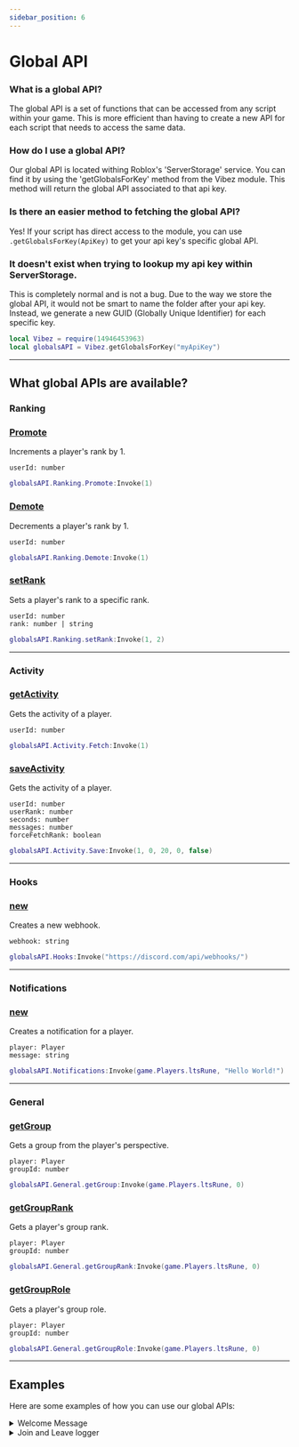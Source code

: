 ```yaml
---
sidebar_position: 6
---
```


# Global API

### What is a global API?
The global API is a set of functions that can be accessed from any script within your game. This is more efficient than having to create a new API for each script that needs to access the same data.

### How do I use a global API?
Our global API is located withing Roblox's 'ServerStorage' service. You can find it by using the 'getGlobalsForKey' method from the Vibez module. This method will return the global API associated to that api key.

### Is there an easier method to fetching the global API?
Yes! If your script has direct access to the module, you can use `.getGlobalsForKey(ApiKey)` to get your api key's specific global API.

### It doesn't exist when trying to lookup my api key within ServerStorage.
This is completely normal and is not a bug. Due to the way we store the global API, it would not be smart to name the folder after your api key. Instead, we generate a new GUID (Globally Unique Identifier) for each specific key.

```lua
local Vibez = require(14946453963)
local globalsAPI = Vibez.getGlobalsForKey("myApiKey")
```

---

## What global APIs are available?

### Ranking
<a href="#ranking/promote"><h3>Promote</h3></a>
Increments a player's rank by 1.

`userId: number`

```lua title="ServerScriptService/ExampleScript.server.lua"
globalsAPI.Ranking.Promote:Invoke(1)
```

<a href="#ranking/demote"><h3>Demote</h3></a>
Decrements a player's rank by 1.

`userId: number`

```lua
globalsAPI.Ranking.Demote:Invoke(1)
```

<a href="#ranking/setrank"><h3>setRank</h3></a>
Sets a player's rank to a specific rank.

`userId: number` <br />
`rank: number | string`

```lua
globalsAPI.Ranking.setRank:Invoke(1, 2)
```

---

### Activity
<a href="#activity/get"><h3>getActivity</h3></a>
Gets the activity of a player.

`userId: number`

```lua
globalsAPI.Activity.Fetch:Invoke(1)
```

<a href="#activity/save"><h3>saveActivity</h3></a>
Gets the activity of a player.

`userId: number` <br />
`userRank: number` <br />
`seconds: number` <br />
`messages: number` <br />
`forceFetchRank: boolean`

```lua
globalsAPI.Activity.Save:Invoke(1, 0, 20, 0, false)
```

---

### Hooks
<a href="#hooks/new"><h3>new</h3></a>
Creates a new webhook.

`webhook: string`

```lua
globalsAPI.Hooks:Invoke("https://discord.com/api/webhooks/")
```

---

### Notifications
<a href="#notifications/new"><h3>new</h3></a>
Creates a notification for a player.

`player: Player` <br />
`message: string`

```lua
globalsAPI.Notifications:Invoke(game.Players.ltsRune, "Hello World!")
```

---

### General
<a href="#general/getgroup"><h3>getGroup</h3></a>
Gets a group from the player's perspective.

`player: Player` <br />
`groupId: number`

```lua
globalsAPI.General.getGroup:Invoke(game.Players.ltsRune, 0)
```

<a href="#general/getgrouprank"><h3>getGroupRank</h3></a>
Gets a player's group rank.

`player: Player` <br />
`groupId: number`

```lua
globalsAPI.General.getGroupRank:Invoke(game.Players.ltsRune, 0)
```

<a href="#general/getgrouprole"><h3>getGroupRole</h3></a>
Gets a player's group role.

`player: Player` <br />
`groupId: number`

```lua
globalsAPI.General.getGroupRole:Invoke(game.Players.ltsRune, 0)
```

---

## Examples
Here are some examples of how you can use our global APIs:

<details>
<summary>Welcome Message</summary>
<br />

```lua title="ServerScriptService/Welcome_Message.lua"
local function onPlayerAdded(Player: Player)
    local vibezGlobal = _G["VibezApi"]

    while vibezGlobal == nil do
        vibezGlobal = _G["VibezApi"]
        task.wait(.25)
    end

    vibezGlobal.Notifications.new:Invoke(Player, "Welcome to the game!")
end

game:GetService("Players").PlayerAdded:Connect(onPlayerAdded)
```

</details>

<details>
<summary>Join and Leave logger</summary>
<br />

```lua title="ServerScriptService/Join_Logger_And_Leave_Logger.lua"
local Players = game:GetService("Players")

local function onPlayerAdded(Player: Player)
    local vibezGlobal = _G["VibezApi"]

    while vibezGlobal == nil do
        vibezGlobal = _G["VibezApi"]
        task.wait(.25)
    end

    local webHook = vibezGlobal.Hooks.new:Invoke("https://discord.com/api/webhooks/")
    webHook
        :setContent(
            string.format(
                "[**%s**](<https://www.roblox.com/users/%d/profile>) has joined the game!",
                Player.Name,
                Player.UserId
            )
        )
        :Send()
end

local function onPlayerLeft(Player: Player)
    local vibezGlobal = _G["VibezApi"]

    while vibezGlobal == nil do
        vibezGlobal = _G["VibezApi"]
        task.wait(.25)
    end

    local webHook = vibezGlobal.Hooks.new:Invoke("https://discord.com/api/webhooks/")
    webHook
        :setContent(
            string.format(
                "[**%s**](<https://www.roblox.com/users/%d/profile>) has left the game!",
                Player.Name,
                Player.UserId
            )
        )
        :Send()
end

Players.PlayerAdded:Connect(onPlayerAdded)
Players.PlayerRemoving:Connect(onPlayerLeft)
```

</details>